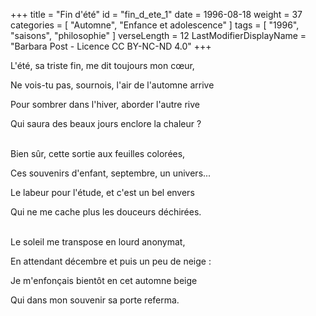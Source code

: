 +++
title = "Fin d'été"
id = "fin_d_ete_1"
date = 1996-08-18
weight = 37
categories = [ "Automne", "Enfance et adolescence" ]
tags = [ "1996", "saisons", "philosophie" ]
verseLength = 12
LastModifierDisplayName = "Barbara Post - Licence CC BY-NC-ND 4.0"
+++

L'été, sa triste fin, me dit toujours mon cœur,

Ne vois-tu pas, sournois, l'air de l'automne arrive

Pour sombrer dans l'hiver, aborder l'autre rive

Qui saura des beaux jours enclore la chaleur ?

 \
Bien sûr, cette sortie aux feuilles colorées,

Ces souvenirs d'enfant, septembre, un univers...

Le labeur pour l'étude, et c'est un bel envers

Qui ne me cache plus les douceurs déchirées.

 \
Le soleil me transpose en lourd anonymat,

En attendant décembre et puis un peu de neige :

Je m'enfonçais bientôt en cet automne beige

Qui dans mon souvenir sa porte referma.
